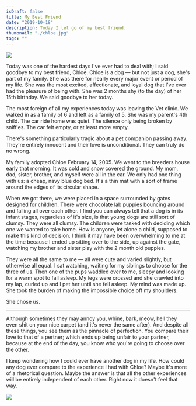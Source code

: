 ```yaml
---
isDraft: false
title: My Best Friend
date: "2019-10-18"
description: Today I let go of my best friend.
thumbnail: "./chloe.jpg"
tags: ""
---
```


<div class="image-wrapper">
  <img src="/static/e4350b2524a212f7e155563b55abe8ab/692dc/chloe.jpg"/>
</div>

Today was one of the hardest days I've ever had to deal with; I said goodbye to my best friend, Chloe.
Chloe is a dog — but not just a dog, she's part of my family. She was there for nearly every major event or period of my life.
She was the most excited, affectionate, and loyal dog that I've ever had the pleasure of being with. She was 2 months shy (to the day) of her 15th birthday. We said goodbye to her today.

The most foreign of all my experiences today was leaving the Vet clinic. We walked in as a family of 6 and left as a family of 5. She was my parent's 4th child. The car ride home was quiet. The silence only being broken by sniffles. The car felt empty, or at least more empty.

There's something particularly tragic about a pet companion passing away.
They're entirely innocent and their love is unconditional.
They can truly do no wrong.

My family adopted Chloe February 14, 2005. We went to the breeders house early that morning. It was cold and snow covered the ground. My mom, dad, sister, brother, and myself were all in the car.
We only had one thing with us: a cheap, navy blue dog bed. It's a thin mat with a sort of frame around the edges of its circular shape.

When we got there, we were placed in a space surrounded by gates designed for children.
There were chocolate lab puppies bouncing around and falling all over each other.
I find you can always tell that a dog is in its infant stages, regardless of it's size, is that young dogs are still sort of clumsy. They were all clumsy.
The children were tasked with deciding which one we wanted to take home. How is anyone, let alone a child, supposed to make this kind of decision.
I think it may have been overwhelming to me at the time because I ended up sitting over to the side, up against the gate, watching my brother and sister play with the 2 month old puppies.

They were all the same to me — all were cute and varied slightly, but otherwise all equal. I sat watching, waiting for my siblings to choose for the three of us. Then one of the pups waddled over to me, sleepy and looking for a warm spot to fall asleep. My legs were crossed and she crawled into my lap, curled up and I pet her until she fell asleep.
My mind was made up. She took the burden of making the impossible choice off my shoulders.

She chose us.

---

Although sometimes they may annoy you, whine, bark, meow, hell they even shit on your nice carpet (and it's never the same after).
And despite all these things, you see them as the pinnacle of perfection. 
You compare their love to that of a pertner; which ends up being unfair to your partner, because at the end of the day, you know who you're going to choose over the other.

I keep wondering how I could ever have another dog in my life. How could any dog ever compare to the experience I had with Chloe? Maybe it's more of a rhetorical question.
Maybe the answer is that all the other experiences will be entirely independent of each other. Right now it doesn't feel that way.

<div class="image-wrapper">
  <img src="../../chloe-snoot.jpg"/>
</div>